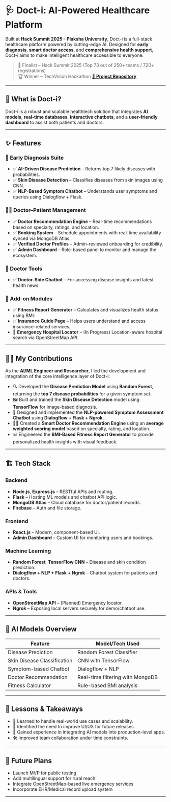 # 🩺 Doct-i: AI-Powered Healthcare Platform

Built at **Hack Summit 2025 – Plaksha University**, Doct-i is a full-stack healthcare platform powered by cutting-edge AI. Designed for **early diagnosis**, **smart doctor access**, and **comprehensive health support**, Doct-i aims to make intelligent healthcare accessible to everyone.

> 🎉 Finalist – Hack Summit 2025 (Top 73 out of 250+ teams / 720+ registrations)  
> 🏆 Winner – TechVision Hackathon
[📂 **Project Repository**](https://github.com/raikwar7/doct-i-hack-summit-) 

---

## 🧠 What is Doct-i?

Doct-i is a robust and scalable healthtech solution that integrates **AI models**, **real-time databases**, **interactive chatbots**, and a **user-friendly dashboard** to assist both patients and doctors.

---

## ✨ Features

### 🧪 Early Diagnosis Suite
- ✅ **AI-Driven Disease Prediction** – Returns top 7 likely diseases with probabilities.
- ✅ **Skin Disease Detection** – Classifies diseases from skin images using CNN.
- ✅ **NLP-Based Symptom Chatbot** – Understands user symptoms and queries using Dialogflow + Flask.

### 👨‍⚕️ Doctor–Patient Management
- ✅ **Doctor Recommendation Engine** – Real-time recommendations based on specialty, ratings, and location.
- ✅ **Booking System** – Schedule appointments with real-time availability synced via MongoDB Atlas.
- ✅ **Verified Doctor Profiles** – Admin-reviewed onboarding for credibility.
- ✅ **Admin Dashboard** – Role-based panel to monitor and manage the ecosystem.

### 🧰 Doctor Tools
- ✅ **Doctor-Side Chatbot** – For accessing disease insights and latest health news.

### 🧩 Add-on Modules
- ✅ **Fitness Report Generator** – Calculates and visualizes health status using BMI.
- ✅ **Insurance Guide Page** – Helps users understand and access insurance-related services.
- 🚧 **Emergency Hospital Locator** – (In Progress) Location-aware hospital search via OpenStreetMap API.

---

## 👨‍💻 My Contributions

As the **AI/ML Engineer and Researcher**, I led the development and integration of the core intelligence layer of Doct-i:

- 🔍 Developed the **Disease Prediction Model** using **Random Forest**, returning the **top 7 disease probabilities** for a given symptom set.
- 🖼️ Built and trained the **Skin Disease Detection** model using **TensorFlow** for image-based diagnosis.
- 🧠 Designed and implemented the **NLP-powered Symptom Assessment Chatbot** using **Dialogflow + Flask + Ngrok**.
- 👨‍⚕️ Created a **Smart Doctor Recommendation Engine** using an **average weighted scoring model** based on specialty, rating, and location.
- 📊 Engineered the **BMI-Based Fitness Report Generator** to provide personalized health insights with visual feedback.

---

## 🏗️ Tech Stack

### Backend
- **Node.js**, **Express.js** – RESTful APIs and routing.
- **Flask** – Hosting ML models and chatbot API logic.
- **MongoDB Atlas** – Cloud database for doctor/patient records.
- **Firebase** – Auth and file storage.

### Frontend
- **React.js** – Modern, component-based UI.
- **Admin Dashboard** – Custom UI for monitoring users and bookings.

### Machine Learning
- **Random Forest**, **TensorFlow CNN** – Disease and skin condition prediction.
- **Dialogflow + NLP + Flask + Ngrok** – Chatbot system for patients and doctors.

### APIs & Tools
- **OpenStreetMap API** – (Planned) Emergency locator.
- **Ngrok** – Exposing local servers securely for demo/chatbot use.

---

## 🤖 AI Models Overview

| Feature                       | Model/Tech Used                  |
|------------------------------|----------------------------------|
| Disease Prediction           | Random Forest Classifier         |
| Skin Disease Classification  | CNN with TensorFlow              |
| Symptom-based Chatbot        | Dialogflow + NLP                 |
| Doctor Recommendation        | Real-time filtering with MongoDB |
| Fitness Calculator           | Rule-based BMI analysis          |

---

## 📝 Lessons & Takeaways

- 🧩 Learned to handle real-world use cases and scalability.
- 🎨 Identified the need to improve UI/UX for future releases.
- 🧠 Gained experience in integrating AI models into production-level apps.
- 🛠️ Improved team collaboration under time constraints.

---

## 📌 Future Plans

- Launch MVP for public testing
- Add multilingual support for rural reach
- Integrate OpenStreetMap-based live emergency services
- Incorporate EHR/Medical record upload system

---
